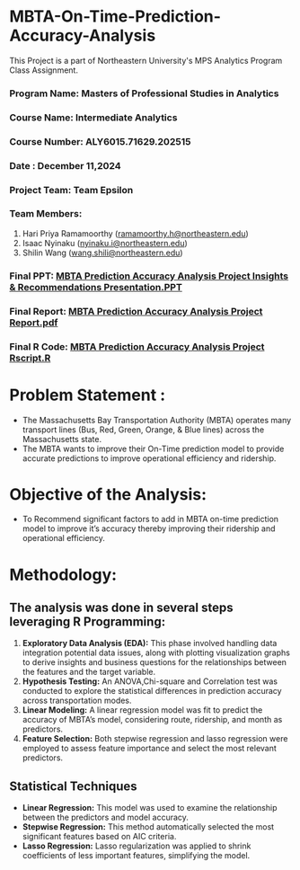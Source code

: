 # MBTA-On-Time-Prediction-Accuracy-Analysis
This Project is a part of Northeastern University's MPS Analytics Program Class Assignment. 

### **Program Name:** Masters of Professional Studies in Analytics 
### **Course Name:** Intermediate Analytics
### **Course Number:** ALY6015.71629.202515
### **Date :** December 11,2024
### Project Team: Team Epsilon 
### Team Members:
1. Hari Priya Ramamoorthy (ramamoorthy.h@northeastern.edu)
2. Isaac Nyinaku (nyinaku.i@northeastern.edu)
3. Shilin Wang (wang.shili@northeastern.edu)

### Final PPT: [MBTA Prediction Accuracy Analysis Project Insights & Recommendations Presentation.PPT](https://github.com/Haripriya9851/MBTA-On-Time-Prediction-Accuracy-Analysis/blob/main/MBTA_Prediction_Accuracy_ANALYSIS_PPT.pdf)
### Final Report: [MBTA Prediction Accuracy Analysis Project Report.pdf](https://github.com/Haripriya9851/MBTA-On-Time-Prediction-Accuracy-Analysis/blob/main/Report/ALY6015_TeamEpsilon_Final_Analysis_Report_Dec12.pdf)
### Final R Code: [MBTA Prediction Accuracy Analysis Project Rscript.R](https://github.com/Haripriya9851/MBTA-On-Time-Prediction-Accuracy-Analysis/blob/main/R%20code/ALY6015_Epsilon_finalProject_Rscript_Dec12.R)

# Problem Statement :
- The Massachusetts Bay Transportation Authority (MBTA) operates many transport lines (Bus, Red, Green, Orange, & Blue lines) across the Massachusetts state.
- The MBTA wants to improve their On-Time prediction model to provide accurate predictions to improve operational efficiency and ridership.

# Objective of the Analysis: 
- To Recommend significant factors to add in MBTA on-time prediction model to improve it’s accuracy thereby improving their ridership and operational efficiency.

# Methodology:
## The analysis was done in several steps leveraging R Programming:
1.	**Exploratory Data Analysis (EDA):** This phase involved handling data integration potential data issues, along with plotting visualization graphs to derive insights and business questions for the relationships between the features and the target variable. 
2.	**Hypothesis Testing:** An ANOVA,Chi-square and Correlation test was conducted to explore the statistical differences in prediction accuracy across transportation modes.
3.	**Linear Modeling:** A linear regression model was fit to predict the accuracy of MBTA’s model, considering route, ridership, and month as predictors.
4.	**Feature Selection:** Both stepwise regression and lasso regression were employed to assess feature importance and select the most relevant predictors.
   
## Statistical Techniques
- **Linear Regression:** This model was used to examine the relationship between the predictors and model accuracy.
- **Stepwise Regression:** This method automatically selected the most significant features based on AIC criteria.
- **Lasso Regression:** Lasso regularization was applied to shrink coefficients of less important features, simplifying the model.




